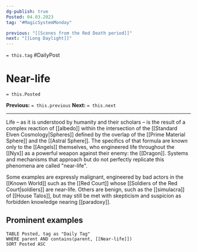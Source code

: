 ```yaml
---
dg-publish: true
Posted: 04.03.2023
tag: "#MagicSystemMonday"

previous: "[[Scenes from the Red Death period]]"
next: "[[Long Daylight]]"
---
```

`= this.tag` #DailyPost 
# Near-life
`= this.Posted`

**Previous:** `= this.previous`
**Next:** `= this.next`

---

Life – as it is understood by humanity and their scholars – is the result of a complex reaction of [[albedo]] within the intersection of the [[Standard Elven Cosmology|Spheres]] defined by the overlap of the [[Prime Material Sphere]] and the [[Astral Sphere]]. The specifics of that formula are known only to the [[Angels]] themselves, who engineered life throughout the [[Nyx]] as a powerful weapon against their enemy: the [[Dragon]]. Systems and mechanisms that approach but do not perfectly replicate this phenomena are called "near-life".

Some examples are expressly malignant, engineered by bad actors in the [[Known World]] such as the [[Red Court]] whose [[Soldiers of the Red Court|soldiers]] are near-life. Others are benign, such as the [[simulacra]] of [[House Talos]], but may still be met with skepticism and suspicion as forbidden knowledge nearing [[paradoxy]].

## Prominent examples
```dataview
TABLE Posted, tag as "Daily Tag"
WHERE parent AND contains(parent, [[Near-life]])
SORT Posted ASC
```
